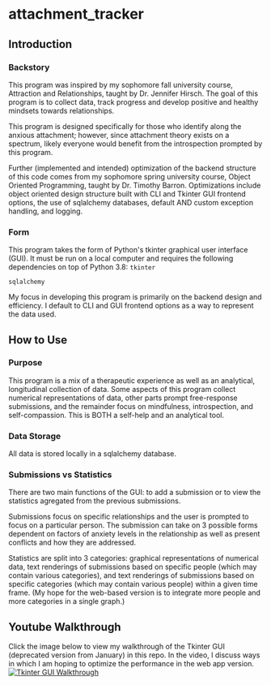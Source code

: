 # attachment_tracker

## Introduction

### Backstory
This program was inspired by my sophomore fall university course, Attraction and Relationships, taught by Dr. Jennifer Hirsch. The goal of this program is to collect data, track progress and develop positive and healthy mindsets towards relationships.

This program is designed specifically for those who identify along the anxious attachment; however, since attachment theory exists on a spectrum, likely everyone would benefit from the introspection prompted by this program.

Further (implemented and intended) optimization of the backend structure of this code comes from my sophomore spring university course, Object Oriented Programming, taught by Dr. Timothy Barron. Optimizations include object oriented design structure built with CLI and Tkinter GUI frontend options, the use of sqlalchemy databases, default AND custom exception handling, and logging.
### Form
This program takes the form of Python's tkinter graphical user interface (GUI). It must be run on a local computer and requires the following dependencies on top of Python 3.8:
``tkinter``

``sqlalchemy``

My focus in developing this program is primarily on the backend design and efficiency. I default to CLI and GUI frontend options as a way to represent the data used.
 
## How to Use

### Purpose

This program is a mix of a therapeutic experience as well as an analytical, longitudinal collection of data. Some aspects of this program collect numerical representations of data, other parts prompt free-response submissions, and the remainder focus on mindfulness, introspection, and self-compassion. This is BOTH a self-help and an analytical tool.

### Data Storage

All data is stored locally in a sqlalchemy database.

### Submissions vs Statistics

There are two main functions of the GUI: to add a submission or to view the statistics agregated from the previous submissions. 

Submissions focus on specific relationships and the user is prompted to focus on a particular person. The submission can take on 3 possible forms dependent on factors of anxiety levels in the relationship as well as present conflicts and how they are addressed.

Statistics are split into 3 categories: graphical representations of numerical data, text renderings of submissions based on specific people (which may contain various categories), and text renderings of submissions based on specific categories (which may contain various people) within a given time frame. (My hope for the web-based version is to integrate more people and more categories in a single graph.)


## Youtube Walkthrough

Click the image below to view my walkthrough of the Tkinter GUI (deprecated version from January) in this repo. In the video, I discuss ways in which I am hoping to optimize the performance in the web app version.
[![Tkinter GUI Walkthrough](https://i9.ytimg.com/vi/_JiD7lCNH6I/mq3.jpg?sqp=CPT3zf8F&rs=AOn4CLDUyV28lsbSDzuV-QLigBMTcxQWiA)](https://www.youtube.com/watch?v=_JiD7lCNH6I)